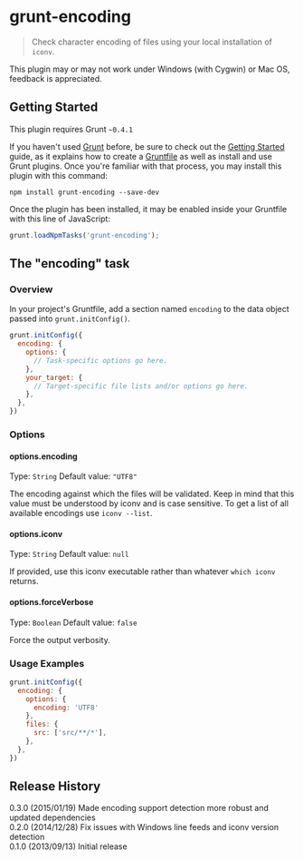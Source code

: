 # grunt-encoding

> Check character encoding of files using your local installation of `iconv`.

This plugin may or may not work under Windows (with Cygwin) or Mac OS, feedback is appreciated.

## Getting Started
This plugin requires Grunt `~0.4.1`

If you haven't used [Grunt](http://gruntjs.com/) before, be sure to check out the [Getting Started](http://gruntjs.com/getting-started) guide, as it explains how to create a [Gruntfile](http://gruntjs.com/sample-gruntfile) as well as install and use Grunt plugins. Once you're familiar with that process, you may install this plugin with this command:

```shell
npm install grunt-encoding --save-dev
```

Once the plugin has been installed, it may be enabled inside your Gruntfile with this line of JavaScript:

```js
grunt.loadNpmTasks('grunt-encoding');
```

## The "encoding" task

### Overview
In your project's Gruntfile, add a section named `encoding` to the data object passed into `grunt.initConfig()`.

```js
grunt.initConfig({
  encoding: {
    options: {
      // Task-specific options go here.
    },
    your_target: {
      // Target-specific file lists and/or options go here.
    },
  },
})
```

### Options

#### options.encoding
Type: `String`
Default value: `"UTF8"`

The encoding against which the files will be validated. Keep in mind that this value must be understood by iconv and is case sensitive. To get a list of all available encodings use `iconv --list`.

#### options.iconv
Type: `String`
Default value: `null`

If provided, use this iconv executable rather than whatever `which iconv` returns.

#### options.forceVerbose
Type: `Boolean`
Default value: `false`

Force the output verbosity.

### Usage Examples

```js
grunt.initConfig({
  encoding: {
    options: {
      encoding: 'UTF8'
    },
    files: {
      src: ['src/**/*'],
    },
  },
})
```


## Release History
0.3.0 (2015/01/19) Made encoding support detection more robust and updated dependencies  
0.2.0 (2014/12/28) Fix issues with Windows line feeds and iconv version detection  
0.1.0 (2013/09/13) Initial release
